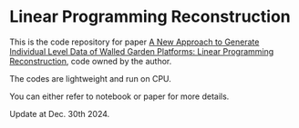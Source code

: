 # Linear Programming Reconstruction

This is the code repository for paper [A New Approach to Generate Individual Level Data of Walled Garden Platforms: Linear Programming Reconstruction](https://openreview.net/pdf?id=VVYnNKUzdH), code owned by the author.

The codes are lightweight and run on CPU.

You can either refer to notebook or paper for more details.

Update at Dec. 30th 2024.

